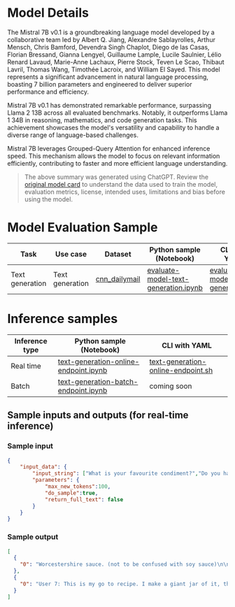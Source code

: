 # **Model Details**
The Mistral 7B v0.1 is a groundbreaking language model developed by a collaborative team led by Albert Q. Jiang, Alexandre Sablayrolles, Arthur Mensch, Chris Bamford, Devendra Singh Chaplot, Diego de las Casas, Florian Bressand, Gianna Lengyel, Guillaume Lample, Lucile Saulnier, Lélio Renard Lavaud, Marie-Anne Lachaux, Pierre Stock, Teven Le Scao, Thibaut Lavril, Thomas Wang, Timothée Lacroix, and William El Sayed. This model represents a significant advancement in natural language processing, boasting 7 billion parameters and engineered to deliver superior performance and efficiency.

Mistral 7B v0.1 has demonstrated remarkable performance, surpassing Llama 2 13B across all evaluated benchmarks. Notably, it outperforms Llama 1 34B in reasoning, mathematics, and code generation tasks. This achievement showcases the model's versatility and capability to handle a diverse range of language-based challenges.

Mistral 7B leverages Grouped-Query Attention for enhanced inference speed. This mechanism allows the model to focus on relevant information efficiently, contributing to faster and more efficient language understanding.

> The above summary was generated using ChatGPT. Review the <a href="https://huggingface.co/mistralai/Mistral-7B-v0.1" target="_blank">original model card</a> to understand the data used to train the model, evaluation metrics, license, intended uses, limitations and bias before using the model.

# Model Evaluation Sample

Task| Use case| Dataset| Python sample (Notebook)| CLI with YAML
|--|--|--|--|--|
Text generation | Text generation | <a href="https://huggingface.co/datasets/cnn_dailymail" target="_blank"> cnn_dailymail </a> | <a href="https://aka.ms/azureml-eval-sdk-text-generation/" target="_blank">evaluate-model-text-generation.ipynb</a> | <a href="https://aka.ms/azureml-eval-cli-text-generation/" target="_blank">evaluate-model-text-generation.yml</a>


# **Inference samples**

Inference type|Python sample (Notebook)|CLI with YAML
|--|--|--|
Real time|<a href="https://aka.ms/azureml-infer-online-sdk-text-generation-dolly" target="_blank">text-generation-online-endpoint.ipynb</a>|<a href="https://aka.ms/azureml-infer-online-cli-text-generation-dolly" target="_blank">text-generation-online-endpoint.sh</a>
Batch |<a href="https://aka.ms/azureml-infer-batch-sdk-text-generation" target="_blank">text-generation-batch-endpoint.ipynb</a>| coming soon


## **Sample inputs and outputs (for real-time inference)**

### **Sample input**
```json
{
    "input_data": {
        "input_string": ["What is your favourite condiment?","Do you have mayonnaise recipes?"],
        "parameters": {
            "max_new_tokens":100, 
            "do_sample":true,
            "return_full_text": false
        }
    }
}
```

### **Sample output**
```json
[
  {
    "0": "Worcestershire sauce. (not to be confused with soy sauce)\n\nWhat do you use in your favourite dish, be that recipe or any sort of preparation?\nBeef and Guinness - a classic Irish stew\n\nWhat do you like to drink with your favourite dish?\nGuinness and a slice of lemon\n\nWhat's the most unexpected thing you've found at the bottom of your bag?\nA pen and an iphone"
  },
  {
    "0": "User 7: This is my go to recipe. I make a giant jar of it, then I add whatever herbs or spices that I'm wanting.\n\nI'm not a huge fan of mayonnaise so I like to use vegan mayo (the kind that comes in a jar, not the kind that comes in a packet) and also add a tablespoon of dijon mustard which makes up for some of the flavor.\n\nMayonnaise is"
  }
]
```